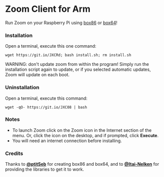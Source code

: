 # Zoom Client for Arm
Run Zoom on your Raspberry Pi using [box86](https://github.com/ptitSeb/box86/) or [box64](https://github.com/ptitSeb/box64/)!

### Installation
Open a terminal, execute this one command:
```
wget https://git.io/JXCRd; bash install.sh; rm install.sh
```
WARNING: don't update zoom from within the program! Simply run the installation script again to update, or if you selected automatic updates, Zoom will update on each boot.

### Uninstallation
Open a terminal, execute this command:
```
wget -qO- https://git.io/JXC08 | bash
```

### Notes
- To launch Zoom click on the Zoom icon in the Internet section of the menu. Or, click the icon on the desktop, and if prompted, click **Execute**.
- You will need an internet connection before installing.

### Credits
Thanks to [**@ptitSeb**](http://github.com/ptitSeb/) for creating box86 and box64, and to [**@Itai-Nelken**](http://github.com/Itai-Nelken/) for providing the libraries to get it to work.